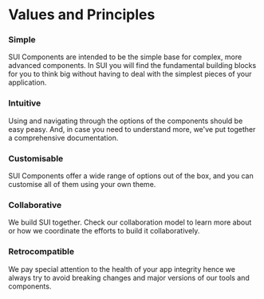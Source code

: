 # Values and Principles

### Simple

SUI Components are intended to be the simple base for complex, more advanced components. In SUI you will find the fundamental building blocks for you to think big without having to deal with the simplest pieces of your application. 

### Intuitive

Using and navigating through the options of the components should be easy peasy. And, in case you need to understand more, we've put together a comprehensive documentation.

### Customisable

SUI Components offer a wide range of options out of the box, and you can customise all of them using your own theme.

### Collaborative

We build SUI together. Check our collaboration model to learn more about or how we coordinate the efforts to build it collaboratively. 

### Retrocompatible

We pay special attention to the health of your app integrity hence we always try to avoid breaking changes and major versions of our tools and components.